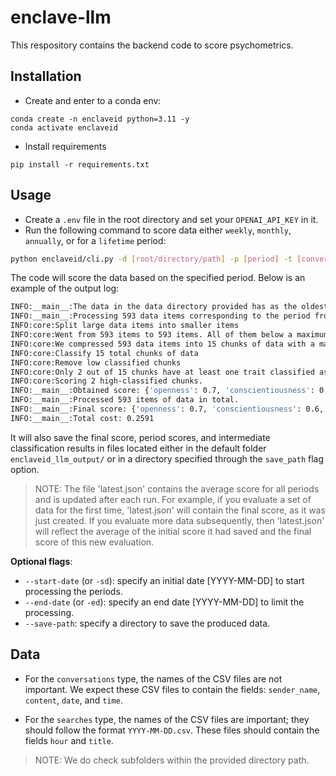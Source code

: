 # enclave-llm

This respository contains the backend code to score psychometrics.

## Installation

- Create and enter to a conda env:

```
conda create -n enclaveid python=3.11 -y
conda activate enclaveid
```

- Install requirements

```
pip install -r requirements.txt
```

## Usage

- Create a `.env` file in the root directory and set your `OPENAI_API_KEY` in it.
- Run the following command to score data either `weekly`, `monthly`, `annually`, or for a `lifetime` period:

```bash
python enclaveid/cli.py -d [root/directory/path] -p [period] -t [conversations/searches]
```

The code will score the data based on the specified period. Below is an example of the output log:

```bash
INFO:__main__:The data in the data directory provided has as the oldest date: 2021-11-27 00:00:00 and as the newest date: 2023-11-15 00:00:00. In total we loaded 593 data items.
INFO:__main__:Processing 593 data items corresponding to the period from 2021-11-27 00:00:00 to 2023-11-15 00:00:00
INFO:core:Split large data items into smaller items
INFO:core:Went from 593 items to 593 items. All of them below a maximum token theshold of 3076
INFO:core:We compressed 593 data items into 15 chunks of data with a maximum size of 3076 tokens.
INFO:core:Classify 15 total chunks of data
INFO:core:Remove low classified chunks
INFO:core:Only 2 out of 15 chunks have at least one trait classified as high.
INFO:core:Scoring 2 high-classified chunks.
INFO:__main__:Obtained score: {'openness': 0.7, 'conscientiousness': 0.6, 'extraversion': 0.75, 'agreeableness': 0.75, 'neuroticism': 0.4}
INFO:__main__:Processed 593 items of data in total.
INFO:__main__:Final score: {'openness': 0.7, 'conscientiousness': 0.6, 'extraversion': 0.75, 'agreeableness': 0.75, 'neuroticism': 0.4} for the period from 2021-11-27 00:00:00 to 2023-11-15 00:00:00.
INFO:__main__:Total cost: 0.2591
```

It will also save the final score, period scores, and intermediate classification results in files located either in the default folder `enclaveid_llm_output/` or in a directory specified through the `save_path` flag option.

> NOTE: The file 'latest.json' contains the average score for all periods and is updated after each run. For example, if you evaluate a set of data for the first time, 'latest.json' will contain the final score, as it was just created. If you evaluate more data subsequently, then 'latest.json' will reflect the average of the initial score it had saved and the final score of this new evaluation.

**Optional flags**:

- `--start-date` (or `-sd`): specify an initial date [YYYY-MM-DD] to start processing the periods.
- `--end-date` (or `-ed`): specify an end date [YYYY-MM-DD] to limit the processing.
- `--save-path`: specify a directory to save the produced data.

## Data

- For the `conversations` type, the names of the CSV files are not important. We expect these CSV files to contain the fields: `sender_name`, `content`, `date`, and `time`.

- For the `searches` type, the names of the CSV files are important; they should follow the format `YYYY-MM-DD.csv`. These files should contain the fields `hour` and `title`.

> NOTE: We do check subfolders within the provided directory path.
